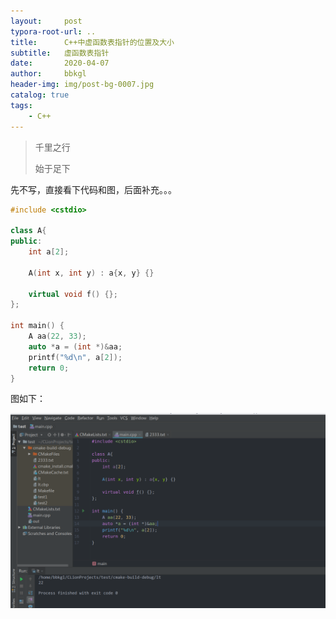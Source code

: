 ```yaml
---
layout:     post
typora-root-url: ..
title:      C++中虚函数表指针的位置及大小
subtitle:   虚函数表指针
date:       2020-04-07
author:     bbkgl
header-img: img/post-bg-0007.jpg
catalog: true
tags:
    - C++
---
```


>千里之行
>
>始于足下

先不写，直接看下代码和图，后面补充。。。

```cpp
#include <cstdio>

class A{
public:
    int a[2];

    A(int x, int y) : a{x, y} {}

    virtual void f() {};
};

int main() {
    A aa(22, 33);
    auto *a = (int *)&aa;
    printf("%d\n", a[2]);
    return 0;
}
```

图如下：

![20200407004350.png](/cloud_img/20200407004350.png)
